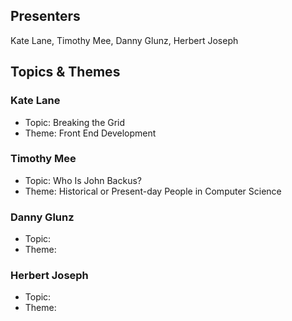 ## Presenters

Kate Lane, Timothy Mee, Danny Glunz, Herbert Joseph

## Topics & Themes

### Kate Lane

* Topic: Breaking the Grid
* Theme: Front End Development

### Timothy Mee

* Topic: Who Is John Backus?
* Theme: Historical or Present-day People in Computer Science

### Danny Glunz

* Topic:
* Theme:

### Herbert Joseph

* Topic:
* Theme:
